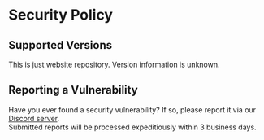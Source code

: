 # Security Policy

## Supported Versions

This is just website repository. Version information is unknown.

## Reporting a Vulnerability

Have you ever found a security vulnerability? If so, please report it via our [Discord server](https://discord.gg/tUHk9x7QrF).   
Submitted reports will be processed expeditiously within 3 business days.
